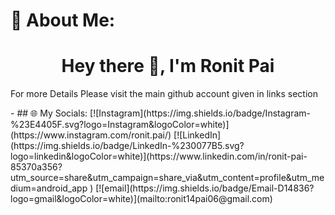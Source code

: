 # 💫 About Me:
<h1 align="center">Hey there 👋, I'm Ronit Pai</h1>
<p>For more Details Please visit the main github account given in links section</p>
-
## 🌐 My Socials:
[![Instagram](https://img.shields.io/badge/Instagram-%23E4405F.svg?logo=Instagram&logoColor=white)](https://www.instagram.com/ronit.pai/) [![LinkedIn](https://img.shields.io/badge/LinkedIn-%230077B5.svg?logo=linkedin&logoColor=white)](https://www.linkedin.com/in/ronit-pai-85370a356?utm_source=share&utm_campaign=share_via&utm_content=profile&utm_medium=android_app
) [![email](https://img.shields.io/badge/Email-D14836?logo=gmail&logoColor=white)](mailto:ronit14pai06@gmail.com) 
